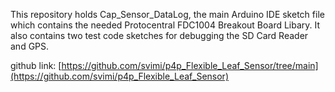 This repository holds Cap_Sensor_DataLog, the main Arduino IDE sketch file which contains the needed Protocentral FDC1004 Breakout Board Libary. It also contains two test code sketches for debugging the SD Card Reader and GPS.

github link: [https://github.com/svimi/p4p_Flexible_Leaf_Sensor/tree/main](https://github.com/svimi/p4p_Flexible_Leaf_Sensor)
